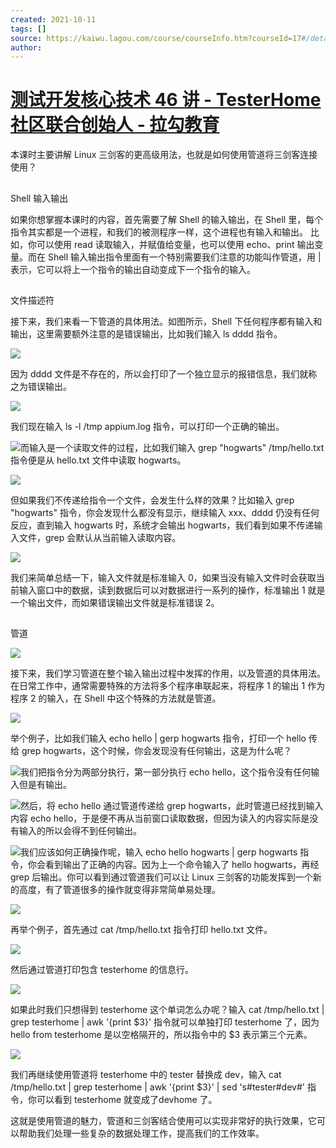 ```yaml
---
created: 2021-10-11
tags: []
source: https://kaiwu.lagou.com/course/courseInfo.htm?courseId=17#/detail/pc?id=317
author: 
---
```


# [测试开发核心技术 46 讲 - TesterHome 社区联合创始人 - 拉勾教育](https://kaiwu.lagou.com/course/courseInfo.htm?courseId=17#/detail/pc?id=317)


本课时主要讲解 Linux 三剑客的更高级用法，也就是如何使用管道将三剑客连接使用？

## 

Shell 输入输出 

如果你想掌握本课时的内容，首先需要了解 Shell 的输入输出，在 Shell 里，每个指令其实都是一个进程，和我们的被测程序一样，这个进程也有输入和输出。 比如，你可以使用 read 读取输入，并赋值给变量，也可以使用 echo、print 输出变量。而在 Shell 输入输出指令里面有一个特别需要我们注意的功能叫作管道，用 | 表示，它可以将上一个指令的输出自动变成下一个指令的输入。

## 

文件描述符

接下来，我们来看一下管道的具体用法。如图所示，Shell 下任何程序都有输入和输出，这里需要额外注意的是错误输出，比如我们输入 ls dddd 指令。

![](https://s0.lgstatic.com/i/image2/M01/AD/23/CgoB5l3czBiAQrPTAAJmF953Il8386.png)

因为 dddd 文件是不存在的，所以会打印了一个独立显示的报错信息，我们就称之为错误输出。

![](https://s0.lgstatic.com/i/image2/M01/AD/43/CgotOV3czCaAPOigAAI94SOIP8Q284.png)

我们现在输入 ls -l /tmp appium.log 指令，可以打印一个正确的输出。

![](https://s0.lgstatic.com/i/image2/M01/AD/43/CgotOV3czDOAQH4QAAJeXeuP_OE959.png)而输入是一个读取文件的过程，比如我们输入 grep "hogwarts" /tmp/hello.txt 指令便是从 hello.txt 文件中读取 hogwarts。

![](https://s0.lgstatic.com/i/image2/M01/AD/23/CgoB5l3czD-ABCoWAAHsxWlG56g657.png)

但如果我们不传递给指令一个文件，会发生什么样的效果？比如输入 grep "hogwarts" 指令，你会发现什么都没有显示，继续输入 xxx、dddd 仍没有任何反应，直到输入 hogwarts 时，系统才会输出 hogwarts，我们看到如果不传递输入文件，grep 会默认从当前输入读取内容。 

 ![](https://s0.lgstatic.com/i/image2/M01/AD/23/CgoB5l3czEmAZ0OHAAAu39KhXGc899.png) 

我们来简单总结一下，输入文件就是标准输入 0，如果当没有输入文件时会获取当前输入窗口中的数据，读到数据后可以对数据进行一系列的操作，标准输出 1 就是一个输出文件，而如果错误输出文件就是标准错误 2。

## 

管道 

![](https://s0.lgstatic.com/i/image2/M01/AD/43/CgotOV3czFWAdLdxAAA6ljNKhhE539.png)

接下来，我们学习管道在整个输入输出过程中发挥的作用，以及管道的具体用法。在日常工作中，通常需要特殊的方法将多个程序串联起来，将程序 1 的输出 1 作为程序 2 的输入，在 Shell 中这个特殊的方法就是管道。

![](https://s0.lgstatic.com/i/image2/M01/AD/23/CgoB5l3czGCAP4CYAAHPxkU23_Y997.png)

举个例子，比如我们输入 echo hello | gerp hogwarts 指令，打印一个 hello 传给 grep hogwarts，这个时候，你会发现没有任何输出，这是为什么呢？

![](https://s0.lgstatic.com/i/image2/M01/AD/23/CgoB5l3czG-APPCuAAHKJe8bVUg331.png)我们把指令分为两部分执行，第一部分执行 echo hello，这个指令没有任何输入但是有输出。

![](https://s0.lgstatic.com/i/image2/M01/AD/43/CgotOV3czHyAC5P7AAHcF8HELcU211.png)然后，将 echo hello 通过管道传递给 grep hogwarts，此时管道已经找到输入内容 echo hello，于是便不再从当前窗口读取数据，但因为读入的内容实际是没有输入的所以会得不到任何输出。

![](https://s0.lgstatic.com/i/image2/M01/AD/23/CgoB5l3czJKAXcksAAHlS8hzS9g985.png)我们应该如何正确操作呢，输入 echo hello hogwarts | gerp hogwarts 指令，你会看到输出了正确的内容。因为上一个命令输入了 hello hogwarts，再经 grep 后输出。你可以看到通过管道我们可以让 Linux 三剑客的功能发挥到一个新的高度，有了管道很多的操作就变得非常简单易处理。

![](https://s0.lgstatic.com/i/image2/M01/AD/23/CgoB5l3czKCAdhjzAAHmEnTiajE963.png)

再举个例子，首先通过 cat /tmp/hello.txt 指令打印 hello.txt 文件。

![](https://s0.lgstatic.com/i/image2/M01/AD/43/CgotOV3czKyAV6LNAAIYxUQ2cfk322.png)

然后通过管道打印包含 testerhome 的信息行。

![](https://s0.lgstatic.com/i/image2/M01/AD/43/CgotOV3czLaAMLMMAAJYe229DN0565.png)

如果此时我们只想得到 testerhome 这个单词怎么办呢？输入 cat /tmp/hello.txt | grep testerhome | awk '{print $3}' 指令就可以单独打印 testerhome 了，因为 hello from testerhome 是以空格隔开的，所以指令中的 $3 表示第三个元素。

![](https://s0.lgstatic.com/i/image2/M01/AD/43/CgotOV3czMCAbfmlAAKapT3G6Ps078.png)

我们再继续使用管道将 testerhome 中的 tester 替换成 dev，输入 cat /tmp/hello.txt | grep testerhome | awk '{print $3}' | sed 's#tester#dev#' 指令，你可以看到 testerhome 就变成了devhome 了。

这就是使用管道的魅力，管道和三剑客结合使用可以实现非常好的执行效果，它可以帮助我们处理一些复杂的数据处理工作，提高我们的工作效率。
